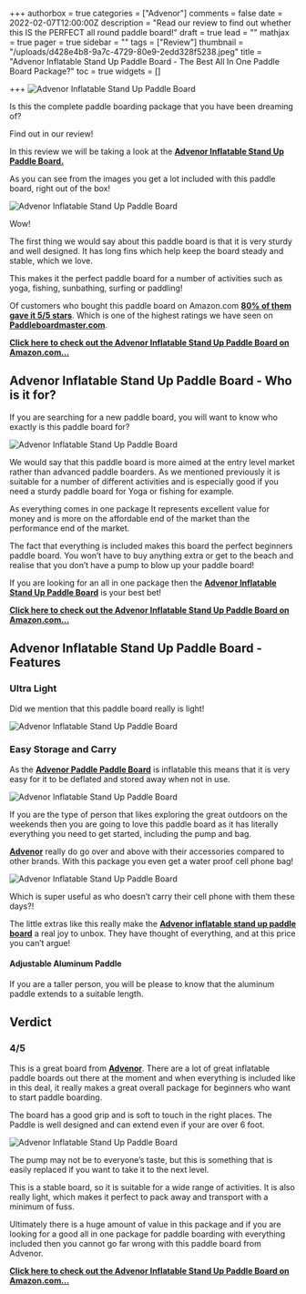 +++
authorbox = true
categories = ["Advenor"]
comments = false
date = 2022-02-07T12:00:00Z
description = "Read our review to find out whether this IS the PERFECT all round paddle board!"
draft = true
lead = ""
mathjax = true
pager = true
sidebar = ""
tags = ["Review"]
thumbnail = "/uploads/d428e4b8-9a7c-4729-80e9-2edd328f5238.jpeg"
title = "Advenor Inflatable Stand Up Paddle Board - The Best All In One Paddle Board Package?"
toc = true
widgets = []

+++
![Advenor Inflatable Stand Up Paddle Board ](/uploads/5b91a5f4-ba28-4d6a-a8f8-48fb5351a19e.jpeg "Advenor Inflatable Stand Up Paddle Board ")

Is this the complete paddle boarding package that you have been dreaming of?

Find out in our review!

In this review we will be taking a look at the [**Advenor Inflatable Stand Up Paddle Board.**](#)

As you can see from the images you get a lot included with this paddle board, right out of the box! 

 ![Advenor Inflatable Stand Up Paddle Board ](/uploads/d13638da-274a-459b-b941-4c96e9a2b067.jpeg "Advenor Inflatable Stand Up Paddle Board ")

Wow!

The first thing we would say about this paddle board is that it is very sturdy and well designed. It has long fins which help keep the board steady and stable, which we love.  

This makes it the perfect paddle board for a number of activities such as yoga, fishing, sunbathing, surfing or paddling!

Of customers who bought this paddle board on Amazon.com [**80% of them gave it 5/5 stars**](#).  Which is one of the highest ratings we have seen on [**Paddleboardmaster.com**](/).

[**Click here to check out the Advenor Inflatable Stand Up Paddle Board on Amazon.com…**](#)

## Advenor Inflatable Stand Up Paddle Board - Who is it for?

If you are searching for a new paddle board, you will want to know who exactly is this paddle board for?

![Advenor Inflatable Stand Up Paddle Board ](/uploads/63d257c7-c37f-489e-bb96-5ce209f12b04.jpeg "Advenor Inflatable Stand Up Paddle Board ")

We would say that this paddle board is more aimed at the entry level market rather than advanced paddle boarders.  As we mentioned previously it is suitable for a number of different activities and is especially good if you need a sturdy paddle board for Yoga or fishing for example.

As everything comes in one package It represents excellent value for money and is more on the affordable end of the market than the performance end of the market.

The fact that everything is included makes this board the perfect beginners paddle board.  You won’t have to buy anything extra or get to the beach and realise that you don’t have a pump to blow up your paddle board!

If you are looking for an all in one package then the [**Advenor Inflatable Stand Up Paddle Board**](#) is your best bet!

[**Click here to check out the Advenor Inflatable Stand Up Paddle Board on Amazon.com…**](#)

## Advenor Inflatable Stand Up Paddle Board - Features

### Ultra Light

Did we mention that this paddle board really is light!

![Advenor Inflatable Stand Up Paddle Board](/uploads/5f24cd22-7c2f-43c9-8520-780fca10123e.jpeg "Advenor Inflatable Stand Up Paddle Board")

### Easy Storage and Carry

As the [**Advenor Paddle Paddle Board**](#) is inflatable this means that it is very easy for it to be deflated and stored away when not in use.

![Advenor Inflatable Stand Up Paddle Board](/uploads/b2c7d14d-8b16-49f0-9de8-5b93acc1ef1e.jpeg "Advenor Inflatable Stand Up Paddle Board")

If you are the type of person that likes exploring the great outdoors on the weekends then you are going to love this paddle board as it has literally everything you need to get started, including the pump and bag.

[**Advenor**](/categories/advenor) really do go over and above with their accessories compared to other brands.  With this package you even get a water proof cell phone bag!

![Advenor Inflatable Stand Up Paddle Board](/uploads/e2ddff1c-c310-4f11-8482-70311f9152e8.jpeg "Advenor Inflatable Stand Up Paddle Board")

Which is super useful as who doesn’t carry their cell phone with them these days?!  

The little extras like this really make the [**Advenor inflatable stand up paddle board**](#) a real joy to unbox.  They have thought of everything, and at this price you can’t argue!

#### Adjustable Aluminum Paddle

If you are a taller person, you will be please to know that the aluminum paddle extends to a suitable length.

## Verdict

### 4/5

This is a great board from [**Advenor**](/categories/advenor).  There are a lot of great inflatable paddle boards out there at the moment and when everything is included like in this deal, it really makes a great overall package for beginners who want to start paddle boarding.

The board has a good grip and is soft to touch in the right places.  The Paddle is well designed and can extend even if your are over 6 foot.

![Advenor Inflatable Stand Up Paddle Board](/uploads/0a78a3d3-f924-494e-a6d6-8f6eccb62bf5.jpeg "Advenor Inflatable Stand Up Paddle Board")

The pump may not be to everyone’s taste, but this is something that is easily replaced if you want to take it to the next level.

This is a stable board, so it is suitable for a wide range of activities.  It is also really light, which makes it perfect to pack away and transport with a minimum of fuss.

Ultimately there is a huge amount of value in this package and if you are looking for a good all in one package for paddle boarding with everything included then you cannot go far wrong with this paddle board from Advenor.

[**Click here to check out the Advenor Inflatable Stand Up Paddle Board on Amazon.com…**](#)